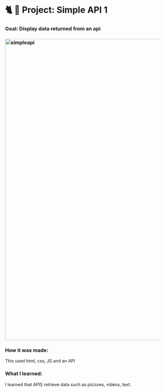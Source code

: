 # 🐈 🐾 Project: Simple API 1

### Goal: Display data returned from an api

### <img width="980" alt="simpleapi" src="https://user-images.githubusercontent.com/78456343/135722117-7a4dbea4-ec0e-4356-a775-d318020b2015.png">
### How it was made:
This used html, css, JS and an API
### What I learned:
I learned that APIS retrieve data such as pictures, videos, text.
